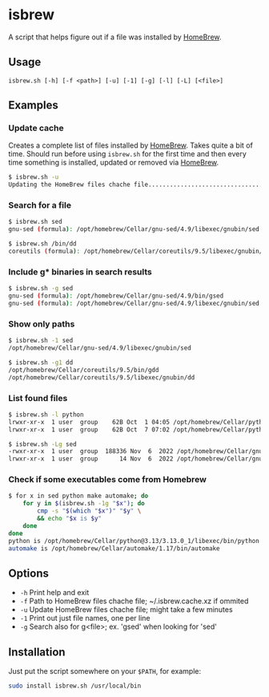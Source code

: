 # isbrew
A script that helps figure out if a file was installed by [HomeBrew](https://brew.sh).

## Usage
```
isbrew.sh [-h] [-f <path>] [-u] [-1] [-g] [-l] [-L] [<file>]
```

## Examples
### Update cache
Creates a complete list of files installed by [HomeBrew](https://brew.sh). Takes quite a bit of time. Should run before using `isbrew.sh` for the first time and then every time something is installed, updated or removed via [HomeBrew](https://brew.sh).
``` bash
$ isbrew.sh -u
Updating the HomeBrew files chache file.................................................. done!
```
### Search for a file
``` bash
$ isbrew.sh sed
gnu-sed (formula): /opt/homebrew/Cellar/gnu-sed/4.9/libexec/gnubin/sed

$ isbrew.sh /bin/dd
coreutils (formula): /opt/homebrew/Cellar/coreutils/9.5/libexec/gnubin/dd
```
### Include g\* binaries in search results
``` bash
$ isbrew.sh -g sed
gnu-sed (formula): /opt/homebrew/Cellar/gnu-sed/4.9/bin/gsed
gnu-sed (formula): /opt/homebrew/Cellar/gnu-sed/4.9/libexec/gnubin/sed
``` 
### Show only paths
``` bash
$ isbrew.sh -1 sed
/opt/homebrew/Cellar/gnu-sed/4.9/libexec/gnubin/sed

$ isbrew.sh -g1 dd
/opt/homebrew/Cellar/coreutils/9.5/bin/gdd
/opt/homebrew/Cellar/coreutils/9.5/libexec/gnubin/dd
```
### List found files
``` bash
$ isbrew.sh -l python
lrwxr-xr-x  1 user  group    62B Oct  1 04:05 /opt/homebrew/Cellar/python@3.12/3.12.7_1/libexec/bin/python -> ../../Frameworks/Python.framework/Versions/3.12/bin/python3.12
lrwxr-xr-x  1 user  group    62B Oct  7 07:02 /opt/homebrew/Cellar/python@3.13/3.13.0_1/libexec/bin/python -> ../../Frameworks/Python.framework/Versions/3.13/bin/python3.13

$ isbrew.sh -Lg sed
-rwxr-xr-x  1 user  group  188336 Nov  6  2022 /opt/homebrew/Cellar/gnu-sed/4.9/bin/gsed
lrwxr-xr-x  1 user  group      14 Nov  6  2022 /opt/homebrew/Cellar/gnu-sed/4.9/libexec/gnubin/sed -> ../../bin/gsed
```
### Check if some executables come from Homebrew
``` bash
$ for x in sed python make automake; do
    for y in $(isbrew.sh -1g "$x"); do
        cmp -s "$(which "$x")" "$y" \
        && echo "$x is $y"
    done
done
python is /opt/homebrew/Cellar/python@3.13/3.13.0_1/libexec/bin/python
automake is /opt/homebrew/Cellar/automake/1.17/bin/automake
```
## Options
* `-h` Print help and exit
* `-f` Path to HomeBrew files chache file; ~/.isbrew.cache.xz if ommited
* `-u` Update HomeBrew files chache file; might take a few minutes
* `-1` Print out just file names, one per line
* `-g` Search also for g\<file\>; ex. 'gsed' when looking for 'sed'
## Installation
Just put the script somewhere on your `$PATH`, for example:
``` bash
sudo install isbrew.sh /usr/local/bin
```

